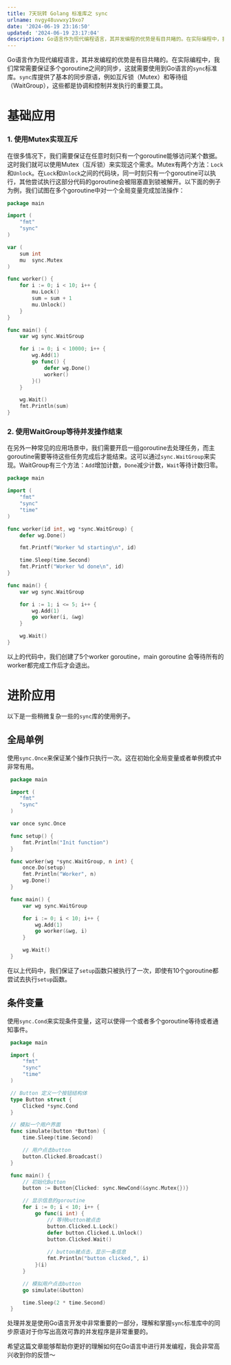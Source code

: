 ```yaml
---
title: 7天玩转 Golang 标准库之 sync
urlname: nvgy48uvwxy19xo7
date: '2024-06-19 23:16:50'
updated: '2024-06-19 23:17:04'
description: Go语言作为现代编程语言，其并发编程的优势是有目共睹的。在实际编程中，我们常常需要保证多个goroutine之间的同步，这就需要使用到Go语言的sync标准库。sync库提供了基本的同步原语，例如互斥锁（Mutex）和等待组（WaitGroup），这些都是协调和控制并发执行的重要工具。基础应用...
---
```

Go语言作为现代编程语言，其并发编程的优势是有目共睹的。在实际编程中，我们常常需要保证多个goroutine之间的同步，这就需要使用到Go语言的`sync`标准库。`sync`库提供了基本的同步原语，例如互斥锁（Mutex）和等待组（WaitGroup），这些都是协调和控制并发执行的重要工具。
# 基础应用
### 1. 使用Mutex实现互斥
在很多情况下，我们需要保证在任意时刻只有一个goroutine能够访问某个数据。这时我们就可以使用Mutex（互斥锁）来实现这个需求。Mutex有两个方法：`Lock`和`Unlock`。在`Lock`和`Unlock`之间的代码块，同一时刻只有一个goroutine可以执行，其他尝试执行这部分代码的goroutine会被阻塞直到锁被解开。以下面的例子为例，我们试图在多个goroutine中对一个全局变量完成加法操作：

```go
package main

import (
    "fmt"
    "sync"
)

var (
    sum int
    mu  sync.Mutex
)

func worker() {
    for i := 0; i < 10; i++ {
        mu.Lock()
        sum = sum + 1
        mu.Unlock()
    }
}

func main() {
    var wg sync.WaitGroup

    for i := 0; i < 10000; i++ {
        wg.Add(1)
        go func() {
            defer wg.Done()
            worker()
        }()
    }

    wg.Wait()
    fmt.Println(sum)
}
```
### 2. 使用WaitGroup等待并发操作结束
在另外一种常见的应用场景中，我们需要开启一组goroutine去处理任务，而主goroutine需要等待这些任务完成后才能结束。这可以通过`sync.WaitGroup`来实现。WaitGroup有三个方法：`Add`增加计数，`Done`减少计数，`Wait`等待计数归零。
```go
package main

import (
    "fmt"
    "sync"
    "time"
)

func worker(id int, wg *sync.WaitGroup) {
    defer wg.Done()

    fmt.Printf("Worker %d starting\n", id)

    time.Sleep(time.Second)
    fmt.Printf("Worker %d done\n", id)
}

func main() {
    var wg sync.WaitGroup

    for i := 1; i <= 5; i++ {
        wg.Add(1)
        go worker(i, &wg)
    }

    wg.Wait()
}
```

以上的代码中，我们创建了5个worker goroutine，main goroutine 会等待所有的worker都完成工作后才会退出。
# 进阶应用
以下是一些稍微复杂一些的`sync`库的使用例子。
## 全局单例
使用`sync.Once`来保证某个操作只执行一次。这在初始化全局变量或者单例模式中非常有用。 
```go
 package main

 import (
    "fmt"
    "sync"
 )

 var once sync.Once

 func setup() {
     fmt.Println("Init function")
 }

 func worker(wg *sync.WaitGroup, n int) {
     once.Do(setup)
     fmt.Println("Worker", n)
     wg.Done()
 }

 func main() {
     var wg sync.WaitGroup

     for i := 0; i < 10; i++ {
         wg.Add(1)
         go worker(&wg, i)
     }

     wg.Wait()
 }
```

在以上代码中，我们保证了`setup`函数只被执行了一次，即使有10个goroutine都尝试去执行`setup`函数。 

## 条件变量
使用`sync.Cond`来实现条件变量，这可以使得一个或者多个goroutine等待或者通知事件。 
```go
 package main

 import (
     "fmt"
     "sync"
     "time"
 )

 // Button 定义一个按钮结构体
 type Button struct {
     Clicked *sync.Cond
 }

 // 模拟一个用户界面
 func simulate(button *Button) {
     time.Sleep(time.Second)

     // 用户点击button
     button.Clicked.Broadcast()
 }

 func main() {
     // 初始化Button
     button := Button{Clicked: sync.NewCond(&sync.Mutex{})}

     // 显示信息的goroutine
     for i := 0; i < 10; i++ {
         go func(i int) {
             // 等待button被点击
             button.Clicked.L.Lock()
             defer button.Clicked.L.Unlock()
             button.Clicked.Wait()
 
             // button被点击，显示一条信息
             fmt.Println("button clicked,", i)
         }(i)
     }

     // 模拟用户点击button
     go simulate(&button)

     time.Sleep(2 * time.Second)
 }
```

处理并发是使用Go语言开发中非常重要的一部分，理解和掌握`sync`标准库中的同步原语对于你写出高效可靠的并发程序是非常重要的。

希望这篇文章能够帮助你更好的理解如何在Go语言中进行并发编程，我会非常高兴收到你的反馈～
